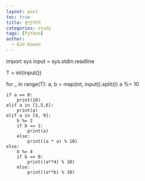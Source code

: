 ```yaml
---
layout: post
toc: true
title: 분산처리
categories: study
tags: [Python]
author:
  - Kim Dowon
---
```


import sys
input = sys.stdin.readline

T = int(input())

for _ in range(T):
    a, b = map(int, input().split())
    a %= 10

    if a == 0:
        print(10)
    elif a in [1,5,6]:
        print(a)
    elif a in [4, 9]:
        b %= 2
        if b == 1:
            print(a)
        else:
            print((a * a) % 10)
    else:
        b %= 4
        if b == 0:
            print((a**4) % 10)
        else:
            print((a**b) % 10)
